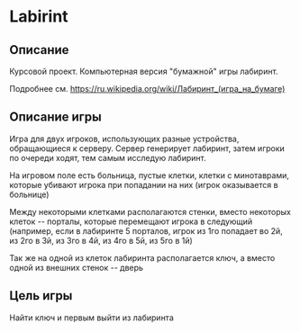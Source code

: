 # Labirint

## Описание
Курсовой проект. Компьютерная версия "бумажной" игры лабиринт.

Подробнее см. https://ru.wikipedia.org/wiki/Лабиринт_(игра_на_бумаге)

## Описание игры

Игра для двух игроков, использующих разные устройства, обращающиеся к серверу. Сервер генерирует лабиринт, затем игроки по очереди ходят, тем самым исследую лабиринт.

На игровом поле есть больница, пустые клетки, клетки с минотаврами, которые убивают игрока при попадании на них (игрок оказывается в больнице)

Между некоторыми клетками располагаются стенки, вместо некоторых клеток -- порталы, которые перемещают игрока в следующий (например, если в лабиринте 5 порталов, игрок из 1го попадает во 2й, из 2го в 3й, из 3го в 4й, из 4го в 5й, из 5го в 1й)

Так же на одной из клеток лабиринта располагается ключ, а вместо одной из внешних стенок -- дверь

## Цель игры

Найти ключ и первым выйти из лабиринта